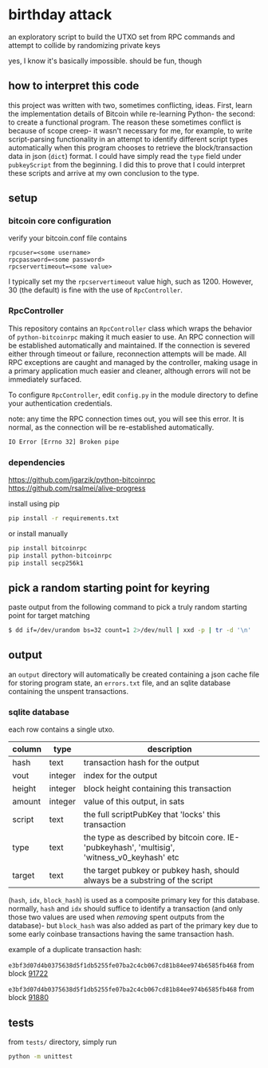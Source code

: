 # birthday attack

an exploratory script to build the UTXO set from RPC commands and attempt to collide by randomizing private keys

yes, I know it's basically impossible. should be fun, though

## how to interpret this code

this project was written with two, sometimes conflicting, ideas. First, learn the implementation details of Bitcoin while re-learning Python- the second: to create a functional program. The reason these sometimes conflict is because of scope creep- it wasn't necessary for me, for example, to write script-parsing functionality in an attempt to identify different script types automatically when this program chooses to retrieve the block/transaction data in json (`dict`) format. I could have simply read the `type` field under `pubkeyScript` from the beginning. I did this to prove that I could interpret these scripts and arrive at my own conclusion to the type.

## setup

### bitcoin core configuration

verify your bitcoin.conf file contains
```
rpcuser=<some username>
rpcpassword=<some password>
rpcservertimeout=<some value>
```

I typically set my the `rpcservertimeout` value high, such as 1200. However, 30 (the default) is fine with the use of `RpcController`.

### RpcController

This repository contains an `RpcController` class which wraps the behavior of `python-bitcoinrpc` making it much easier to use. An RPC connection will be established automatically and maintained. If the connection is severed either through timeout or failure, reconnection attempts will be made. All RPC exceptions are caught and managed by the controller, making usage in a primary application much easier and cleaner, although errors will not be immediately surfaced.

To configure `RpcController`, edit `config.py` in the module directory to define your authentication credentials.

note: any time the RPC connection times out, you will see this error. It is normal, as the connection will be re-established automatically.

```bash
IO Error [Errno 32] Broken pipe
```

### dependencies

https://github.com/jgarzik/python-bitcoinrpc \
https://github.com/rsalmei/alive-progress

install using pip
```bash
pip install -r requirements.txt
```

or install manually
```bash
pip install bitcoinrpc
pip install python-bitcoinrpc
pip install secp256k1
```

## pick a random starting point for keyring

paste output from the following command to pick a truly random starting point for target matching

```bash
$ dd if=/dev/urandom bs=32 count=1 2>/dev/null | xxd -p | tr -d '\n'
```

## output

an `output` directory will automatically be created containing a json cache file for storing program state, an `errors.txt` file, and an sqlite database containing the unspent transactions.

### sqlite database

each row contains a single utxo.

| column | type | description | 
|--------|------|-------------|
|hash|text|transaction hash for the output|
|vout|integer|index for the output
|height|integer|block height containing this transaction
|amount|integer|value of this output, in sats
|script|text|the full scriptPubKey that 'locks' this transaction
|type|text|the type as described by bitcoin core. IE- 'pubkeyhash', 'multisig', 'witness_v0_keyhash' etc
|target|text|the target pubkey or pubkey hash, should always be a substring of the script

(`hash`, `idx`, `block_hash`) is used as a composite primary key for this database. normally, `hash` and `idx` should suffice to identify a transaction (and only those two values are used when *removing* spent outputs from the database)- but `block_hash` was also added as part of the primary key due to some early coinbase transactions having the same transaction hash.

example of a duplicate transaction hash:

`e3bf3d07d4b0375638d5f1db5255fe07ba2c4cb067cd81b84ee974b6585fb468` from block [91722](https://mempool.space/block/00000000000271a2dc26e7667f8419f2e15416dc6955e5a6c6cdf3f2574dd08e)

`e3bf3d07d4b0375638d5f1db5255fe07ba2c4cb067cd81b84ee974b6585fb468` from block [91880](https://mempool.space/block/00000000000743f190a18c5577a3c2d2a1f610ae9601ac046a38084ccb7cd721)



## tests

from `tests/` directory, simply run
```bash
python -m unittest
```